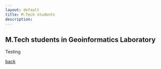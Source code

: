 ```yaml
---
layout: default
title: M.Tech students
description:
---
```

## M.Tech students in Geoinformatics Laboratory
Testing

[back](./)
